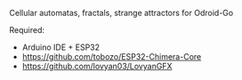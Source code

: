 Cellular automatas, fractals, strange attractors for Odroid-Go

Required:
- Arduino IDE + ESP32
- https://github.com/tobozo/ESP32-Chimera-Core
- https://github.com/lovyan03/LovyanGFX
